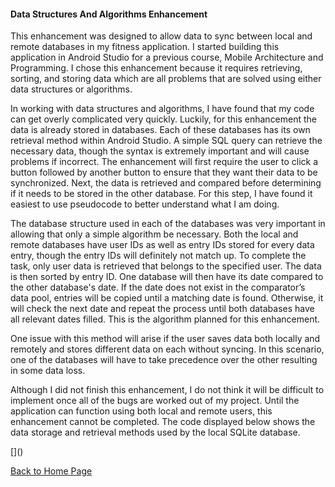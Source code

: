 #### Data Structures And Algorithms Enhancement

This enhancement was designed to allow data to sync between local and remote databases in my fitness application.  I started building this application in Android Studio for a previous course, Mobile Architecture and Programming.  I chose this enhancement because it requires retrieving, sorting, and storing data which are all problems that are solved using either data structures or algorithms.

In working with data structures and algorithms, I have found that my code can get overly complicated very quickly.  Luckily, for this enhancement the data is already stored in databases.  Each of these databases has its own retrieval method within Android Studio.  A simple SQL query can retrieve the necessary data, though the syntax is extremely important and will cause problems if incorrect.
The enhancement will first require the user to click a button followed by another button to ensure that they want their data to be synchronized.  Next, the data is retrieved and compared before determining if it needs to be stored in the other database.  For this step, I have found it easiest to use pseudocode to better understand what I am doing.  

The database structure used in each of the databases was very important in allowing that only a simple algorithm be necessary.  Both the local and remote databases have user IDs as well as entry IDs stored for every data entry, though the entry IDs will definitely not match up.  To complete the task, only user data is retrieved that belongs to the specified user.  The data is then sorted by entry ID. One database will then have its date compared to the other database's date. If the date does not exist in the comparator’s data pool, entries will be copied until a matching date is found. Otherwise, it will check the next date and repeat the process until both databases have all relevant dates filled. This is the algorithm planned for this enhancement. 

One issue with this method will arise if the user saves data both locally and remotely and stores different data on each without syncing.  In this scenario, one of the databases will have to take precedence over the other resulting in some data loss.

Although I did not finish this enhancement, I do not think it will be difficult to implement once all of the bugs are worked out of my project.  Until the application can function using both local and remote users, this enhancement cannot be completed. The code displayed below shows the data storage and retrieval methods used by the local SQLite database.

[](<script src="https://gist.github.com/PerryWolfe93/065024f5bb4cbe9d1ade7565ba79c36f.js"></script>)

[Back to Home Page](/)
